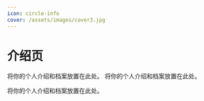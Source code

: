 ```yaml
---
icon: circle-info
cover: /assets/images/cover3.jpg
---
```


# 介绍页

将你的个人介绍和档案放置在此处。
将你的个人介绍和档案放置在此处。

将你的个人介绍和档案放置在此处。

